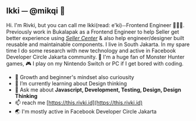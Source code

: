 ## Ikki ⏤ @mikqi 👋

Hi. I'm Rivki, but you can call me Ikki(read: e'ki)⏤Frontend Engineer 🧑🏻‍💻. Previously work in Bukalapak as a Frontend Engineer to help Seller get better experience using *[Seller Center](https://seller.bukalapak.com)* & also help engineer/designer built reusable and maintainable components. I live in South Jakarta. In my spare time I do some research with new technology and active in Facebook Developer Circle Jakarta community. 🙌 I'm a huge fan of Monster Hunter games, 🎮 I play on my Nintendo Switch or PC if I get bored with coding.

- 🧠 Growth and beginner's mindset also curiousity
- 🌱 I’m currently learning about Design thinking
- 💬 Ask me about **Javascript, Development, Testing, Design, Design Thinking**
- 📫 reach me [https://this.rivki.id](https://this.rivki.id)
- 🌏 I'm mostly active in Facebook Developer Circle Jakarta
